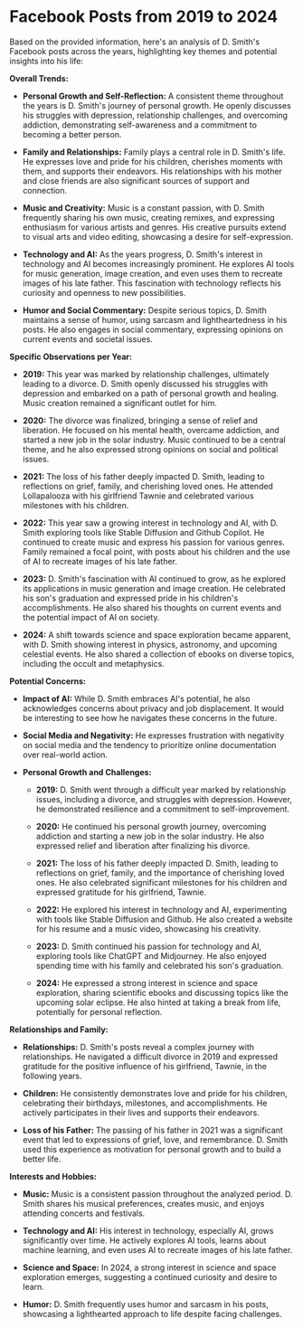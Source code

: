 # Facebook Posts from 2019 to 2024

Based on the provided information, here's an analysis of D. Smith's Facebook posts across the years, highlighting key themes and potential insights into his life:

**Overall Trends:**

  * **Personal Growth and Self-Reflection:** A consistent theme throughout the years is D. Smith's journey of personal growth. He openly discusses his struggles with depression, relationship challenges, and overcoming addiction, demonstrating self-awareness and a commitment to becoming a better person.

  * **Family and Relationships:** Family plays a central role in D. Smith's life. He expresses love and pride for his children, cherishes moments with them, and supports their endeavors. His relationships with his mother and close friends are also significant sources of support and connection.

  * **Music and Creativity:** Music is a constant passion, with D. Smith frequently sharing his own music, creating remixes, and expressing enthusiasm for various artists and genres. His creative pursuits extend to visual arts and video editing, showcasing a desire for self-expression.

  * **Technology and AI:** As the years progress, D. Smith's interest in technology and AI becomes increasingly prominent. He explores AI tools for music generation, image creation, and even uses them to recreate images of his late father. This fascination with technology reflects his curiosity and openness to new possibilities.

  * **Humor and Social Commentary:** Despite serious topics, D. Smith maintains a sense of humor, using sarcasm and lightheartedness in his posts. He also engages in social commentary, expressing opinions on current events and societal issues.

**Specific Observations per Year:**

  * **2019:** This year was marked by relationship challenges, ultimately leading to a divorce. D. Smith openly discussed his struggles with depression and embarked on a path of personal growth and healing. Music creation remained a significant outlet for him.

  * **2020:** The divorce was finalized, bringing a sense of relief and liberation. He focused on his mental health, overcame addiction, and started a new job in the solar industry. Music continued to be a central theme, and he also expressed strong opinions on social and political issues.

  * **2021:** The loss of his father deeply impacted D. Smith, leading to reflections on grief, family, and cherishing loved ones. He attended Lollapalooza with his girlfriend Tawnie and celebrated various milestones with his children.

  * **2022:** This year saw a growing interest in technology and AI, with D. Smith exploring tools like Stable Diffusion and Github Copilot. He continued to create music and express his passion for various genres. Family remained a focal point, with posts about his children and the use of AI to recreate images of his late father.

  * **2023:** D. Smith's fascination with AI continued to grow, as he explored its applications in music generation and image creation. He celebrated his son's graduation and expressed pride in his children's accomplishments. He also shared his thoughts on current events and the potential impact of AI on society.

  * **2024:** A shift towards science and space exploration became apparent, with D. Smith showing interest in physics, astronomy, and upcoming celestial events. He also shared a collection of ebooks on diverse topics, including the occult and metaphysics.

**Potential Concerns:**

  * **Impact of AI:** While D. Smith embraces AI's potential, he also acknowledges concerns about privacy and job displacement. It would be interesting to see how he navigates these concerns in the future.

  * **Social Media and Negativity:** He expresses frustration with negativity on social media and the tendency to prioritize online documentation over real-world action.

* **Personal Growth and Challenges:**

  * **2019:** D. Smith went through a difficult year marked by relationship issues, including a divorce, and struggles with depression. However, he demonstrated resilience and a commitment to self-improvement.

  * **2020:** He continued his personal growth journey, overcoming addiction and starting a new job in the solar industry. He also expressed relief and liberation after finalizing his divorce.

  * **2021:** The loss of his father deeply impacted D. Smith, leading to reflections on grief, family, and the importance of cherishing loved ones. He also celebrated significant milestones for his children and expressed gratitude for his girlfriend, Tawnie.

  * **2022:** He explored his interest in technology and AI, experimenting with tools like Stable Diffusion and Github. He also created a website for his resume and a music video, showcasing his creativity.

  * **2023:** D. Smith continued his passion for technology and AI, exploring tools like ChatGPT and Midjourney. He also enjoyed spending time with his family and celebrated his son's graduation.

  * **2024:** He expressed a strong interest in science and space exploration, sharing scientific ebooks and discussing topics like the upcoming solar eclipse. He also hinted at taking a break from life, potentially for personal reflection.

**Relationships and Family:**

  * **Relationships:** D. Smith's posts reveal a complex journey with relationships. He navigated a difficult divorce in 2019 and expressed gratitude for the positive influence of his girlfriend, Tawnie, in the following years.

  * **Children:** He consistently demonstrates love and pride for his children, celebrating their birthdays, milestones, and accomplishments. He actively participates in their lives and supports their endeavors.

  * **Loss of his Father:** The passing of his father in 2021 was a significant event that led to expressions of grief, love, and remembrance. D. Smith used this experience as motivation for personal growth and to build a better life.

**Interests and Hobbies:**

  * **Music:** Music is a consistent passion throughout the analyzed period. D. Smith shares his musical preferences, creates music, and enjoys attending concerts and festivals.

  * **Technology and AI:** His interest in technology, especially AI, grows significantly over time. He actively explores AI tools, learns about machine learning, and even uses AI to recreate images of his late father.

  * **Science and Space:** In 2024, a strong interest in science and space exploration emerges, suggesting a continued curiosity and desire to learn.

  * **Humor:** D. Smith frequently uses humor and sarcasm in his posts, showcasing a lighthearted approach to life despite facing challenges.
